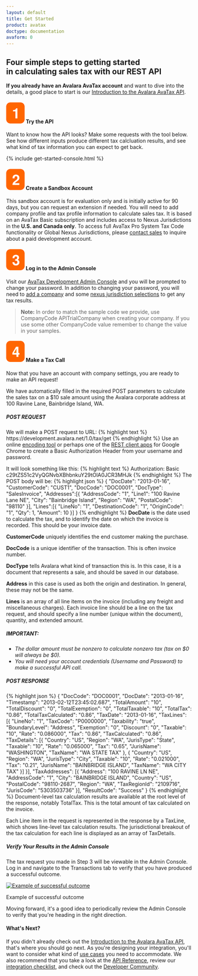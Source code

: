 ```yaml
---
layout: default
title: Get Started
product: avatax
doctype: documentation
avaform: 0
---
```

<div class="half">
<h2>Four simple steps to getting started in calculating sales tax with our REST API</h2>
<strong>If you already have an Avalara AvaTax account</strong> and want to dive into the details, a good place to start is our <a href="/blog/2013/11/11/introduction-to-the-avalara-avatax-api">Introduction to the Avalara AvaTax API</a>.
<h4><img src="/images/2012/09/orange-box-1-sm.png" alt="1" /> Try the API</h4>
Want to know how the API looks? Make some requests with the tool below. See how different inputs produce different tax calcluation results, and see what kind of tax information you can expect to get back.

{% include get-started-console.html %}

<h4 id="signup"><img src="/images/2012/09/orange-box-2-sm.png" alt="2" /> Create a Sandbox Account</h4>
This sandbox account is for evaluation only and is initially active for 90 days, but you can request an extension if needed. You will need to add company profile and tax profile information to calculate sales tax. It is based on an AvaTax Basic subscription and includes access to Nexus Jurisdictions in the <strong>U.S. and Canada only</strong>. To access full AvaTax Pro System Tax Code functionality or Global Nexus Jurisdictions, please <a href="http://www.avalara.com/contact-us/">contact sales</a> to inquire about a paid development account.
<div class="avaform-wrapper"></div>

<h4><img src="/images/2012/09/orange-box-3-sm.png" alt="3" /> Log in to the Admin Console</h4>
Visit our <a href="https://admin-development.avalara.net" target="_blank">AvaTax Development Admin Console</a> and you will be prompted to change your password. In addition to changing your password, you will need to <a href="http://help.avalara.com/000_AvaTax_Calc/000AvaTaxCalc_User_Guide/040_Managing_Tax_Profiles/035_Organizing_Companies/020_Add_a_Company">add a company</a> and some <a href="https://help.avalara.com/000_AvaTax_Calc/000AvaTaxCalc_User_Guide/020_Add_Nexus_Jurisdictions">nexus jurisdiction selections</a> to get any tax results.
<blockquote><strong>Note:</strong> In order to match the sample code we provide, use CompanyCode APITrialCompany when creating your company. If you use some other CompanyCode value remember to change the value in your samples.</blockquote>
<h4><img src="/images/2012/09/orange-box-4-sm.png" alt="4" /> Make a Tax Call</h4>
Now that you have an account with company settings, you are ready to make an API request!

We have automatically filled in the required POST parameters to calculate the sales tax on a $10 sale amount using the Avalara corporate address at 100 Ravine Lane, Bainbridge Island, WA.
<h5><b>POST REQUEST</b></h5>
We will make a POST request to URL:
{% highlight text %}
https://development.avalara.net/1.0/tax/get
{% endhighlight %}
Use an online <a href="http://decodebase64.com/" target="_blank">encoding tool</a> or perhaps one of the <a href="https://chrome.google.com/webstore/search/rest%20client?utm_source=chrome-ntp-icon" target="_blank">REST client apps</a> for Google Chrome to create a Basic Authorization Header from your username and password.

It will look something like this:
{% highlight text %}
Authorization: Basic c29tZS51c2VyQGNvbXBhbnkuY29tOlA0JCR3MHJk
{% endhighlight %}
The POST body will be:
{% highlight json %}
{
"DocDate": "2013-01-16",
"CustomerCode": "CUST1",
"DocCode": "DOC0001",
"DocType": "SalesInvoice",
"Addresses":[{
"AddressCode": "1",
"Line1": "100 Ravine Lane NE",
"City": "Bainbridge Island",
"Region": "WA",
"PostalCode": "98110"
}],
"Lines":[{
"LineNo": "1",
"DestinationCode": "1",
"OriginCode": "1",
"Qty": 1,
"Amount": 10
}]
}
{% endhighlight %}
<b>DocDate</b> is the date used to calculate the tax, and to identify the date on which the invoice is recorded. This should be your invoice date.

<b>CustomerCode</b> uniquely identifies the end customer making the purchase.

<b>DocCode</b> is a unique identifier of the transaction. This is often invoice number.

<b>DocType</b> tells Avalara what kind of transaction this is. In this case, it is a document that represents a sale, and should be saved in our database.

<b>Address</b> in this case is used as both the origin and destination. In general, these may not be the same.

<b>Lines</b> is an array of all line items on the invoice (including any freight and miscellaneous charges). Each invoice line should be a line on the tax request, and should specify a line number (unique within the document), quantity, and extended amount.
<h5><b>IMPORTANT:</b></h5>
<ul>
	<li><em>The dollar amount must be nonzero to calculate nonzero tax (tax on $0 will always be $0).</em></li>
	<li><em>You will need your account credentials (Username and Password) to make a successful API call.</em></li>
</ul>
<h5><b>POST RESPONSE</b></h5>
{% highlight json %}
{
"DocCode": "DOC0001",
"DocDate": "2013-01-16",
"Timestamp": "2013-02-12T23:45:02.687",
"TotalAmount": "10",
"TotalDiscount": "0",
"TotalExemption": "0",
"TotalTaxable": "10",
"TotalTax": "0.86",
"TotalTaxCalculated": "0.86",
"TaxDate": "2013-01-16",
"TaxLines": [{
"LineNo": "1",
"TaxCode": "P0000000",
"Taxability": "true",
"BoundaryLevel": "Address",
"Exemption": "0",
"Discount": "0",
"Taxable": "10",
"Rate": "0.086000",
"Tax": "0.86",
"TaxCalculated": "0.86",
"TaxDetails": [{
"Country": "US",
"Region": "WA",
"JurisType": "State",
"Taxable": "10",
"Rate": "0.065000",
"Tax": "0.65",
"JurisName": "WASHINGTON",
"TaxName": "WA STATE TAX"
},
{
"Country": "US",
"Region": "WA",
"JurisType": "City",
"Taxable": "10",
"Rate": "0.021000",
"Tax": "0.21",
"JurisName": "BAINBRIDGE ISLAND",
"TaxName": "WA CITY TAX"
}]
}],
"TaxAddresses": [{
"Address": "100 RAVINE LN NE",
"AddressCode": "1",
"City": "BAINBRIDGE ISLAND",
"Country": "US",
"PostalCode": "98110-2687",
"Region": "WA",
"TaxRegionId": "2109716",
"JurisCode": "5303503736"
}],
"ResultCode": "Success"
}
{% endhighlight %}
Document-level tax calculation results are available at the root level of the response, notably TotalTax. This is the total amount of tax calculated on the invoice.

Each Line item in the request is represented in the response by a TaxLine, which shows line-level tax calculation results. The jurisdictional breakout of the tax calculation for each line is displayed as an array of TaxDetails.
<h5>Verify Your Results in the Admin Console</h5>
The tax request you made in Step 3 will be viewable in the Admin Console. Log in and navigate to the Transactions tab to verify that you have produced a successful outcome.

<a href="/images/2012/09/AdminConsole.png"><img class="wp-image-2786 size-full" src="https://developer.avalara.com/wp-content/uploads/2012/09/AdminConsole-e1458102550176.png" alt="Example of successful outcome" width="975" height="199" /></a> 

<div class="caption">Example of successful outcome</div>

Moving forward, it's a good idea to periodically review the Admin Console to verify that you're heading in the right direction.
<h4>What's Next?</h4>
If you didn't already check out the <a href="/blog/2013/11/11/introduction-to-the-avalara-avatax-api">Introduction to the Avalara AvaTax API</a>, that's where you should go next. As you're designing your integration, you'll want to consider what kind of <a href="/avatax/use-cases">use cases</a> you need to accommodate. We also recommend that you take a look at the <a href="/avatax/api-reference/tax/v1">API Reference</a>, review our <a href="/avatax/certification">integration checklist</a>, and check out the <a href="https://community.avalara.com/avalara/category_sets/developers">Developer Community</a>. 
</div><br />

